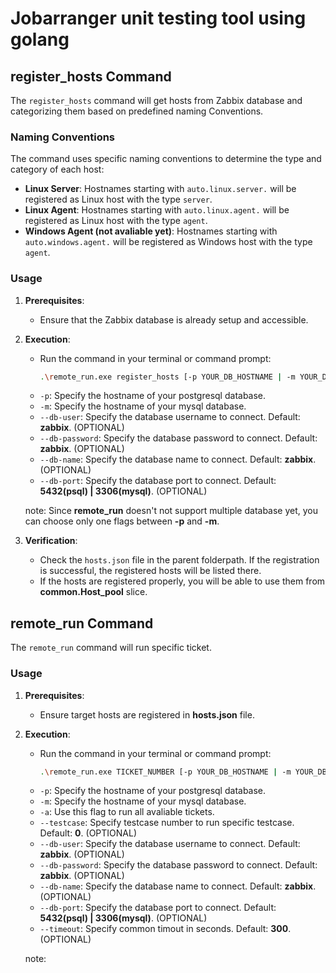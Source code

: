 # Jobarranger unit testing tool using golang

## register_hosts Command

The `register_hosts` command will get hosts from Zabbix database and categorizing them based on predefined naming Conventions.

### Naming Conventions

The command uses specific naming conventions to determine the type and category of each host:

- **Linux Server**: Hostnames starting with `auto.linux.server.` will be registered as Linux host with the type `server`.
- **Linux Agent**: Hostnames starting with `auto.linux.agent.` will be registered as Linux host with the type `agent`.
- **Windows Agent (not avaliable yet)**: Hostnames starting with `auto.windows.agent.` will be registered as Windows host with the type `agent`.

### Usage

1. **Prerequisites**:
   - Ensure that the Zabbix database is already setup and accessible.

2. **Execution**:
   - Run the command in your terminal or command prompt:
     ```bash
     .\remote_run.exe register_hosts [-p YOUR_DB_HOSTNAME | -m YOUR_DB_HOSTNAME]
     ```
   - `-p`: Specify the hostname of your postgresql database.
   - `-m`: Specify the hostname of your mysql database.
   - `--db-user`: Specify the database username to connect. Default: **zabbix**. (OPTIONAL)
   - `--db-password`: Specify the database password to connect. Default: **zabbix**. (OPTIONAL)
   - `--db-name`: Specify the database name to connect. Default: **zabbix**. (OPTIONAL)
   - `--db-port`: Specify the database port to connect. Default: **5432(psql) | 3306(mysql)**. (OPTIONAL)

   note: Since **remote_run** doesn't not support multiple database yet, you can choose only one flags between **-p** and **-m**.

3. **Verification**:
   - Check the `hosts.json` file in the parent folderpath. If the registration is successful, the registered hosts will be listed there.
   - If the hosts are registered properly, you will be able to use them from **common.Host_pool** slice.

## remote_run Command

The `remote_run` command will run specific ticket.

### Usage

1. **Prerequisites**:
   - Ensure target hosts are registered in **hosts.json** file.

2. **Execution**:
   - Run the command in your terminal or command prompt:
     ```bash
     .\remote_run.exe TICKET_NUMBER [-p YOUR_DB_HOSTNAME | -m YOUR_DB_HOSTNAME]
     ```
   - `-p`: Specify the hostname of your postgresql database.
   - `-m`: Specify the hostname of your mysql database.
   - `-a`: Use this flag to run all avaliable tickets.
   - `--testcase`: Specify testcase number to run specific testcase. Default: **0**. (OPTIONAL)
   - `--db-user`: Specify the database username to connect. Default: **zabbix**. (OPTIONAL)
   - `--db-password`: Specify the database password to connect. Default: **zabbix**. (OPTIONAL)
   - `--db-name`: Specify the database name to connect. Default: **zabbix**. (OPTIONAL)
   - `--db-port`: Specify the database port to connect. Default: **5432(psql) | 3306(mysql)**. (OPTIONAL)
   - `--timeout`: Specify common timout in seconds. Default: **300**. (OPTIONAL)

   note: